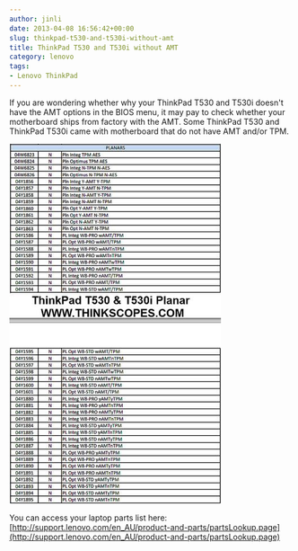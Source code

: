 ```yaml
---
author: jinli
date: 2013-04-08 16:56:42+00:00
slug: thinkpad-t530-and-t530i-without-amt
title: ThinkPad T530 and T530i without AMT
category: lenovo
tags:
- Lenovo ThinkPad
---
```

If you are wondering whether why your ThinkPad T530 and T530i doesn't have the AMT options in the BIOS menu, it may pay to check whether your motherboard ships from factory with the AMT. Some ThinkPad T530 and ThinkPad T530i came with motherboard that do not have AMT and/or TPM.

[![ThinkPad T530 and T530i Motherboard Planar FRU](/assets/img/posts/thinkscopes/2013/04/8630593413_b18742c7ec_z.jpg)](/assets/img/posts/thinkscopes/2013/04/8630593413_b18742c7ec_z.jpg)

You can access your laptop parts list here: [http://support.lenovo.com/en_AU/product-and-parts/partsLookup.page](http://support.lenovo.com/en_AU/product-and-parts/partsLookup.page)
